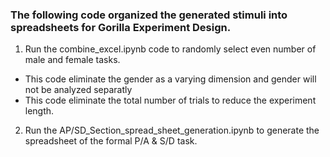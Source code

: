 ### The following code organized the generated stimuli into spreadsheets for Gorilla Experiment Design.
1. Run the combine_excel.ipynb code to randomly select even number of male and female tasks. 
  - This code eliminate the gender as a varying dimension and gender will not be analyzed separatly
  - This code eliminate the total number of trials to reduce the experiment length.
2. Run the AP/SD_Section_spread_sheet_generation.ipynb to generate the spreadsheet of the formal P/A & S/D task.
